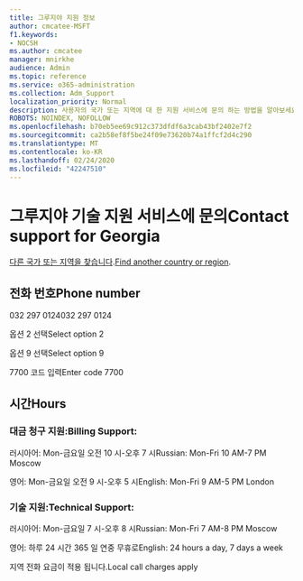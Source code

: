 ```yaml
---
title: 그루지야 지원 정보
author: cmcatee-MSFT
f1.keywords:
- NOCSH
ms.author: cmcatee
manager: mnirkhe
audience: Admin
ms.topic: reference
ms.service: o365-administration
ms.collection: Adm_Support
localization_priority: Normal
description: 사용자의 국가 또는 지역에 대 한 지원 서비스에 문의 하는 방법을 알아보세요.
ROBOTS: NOINDEX, NOFOLLOW
ms.openlocfilehash: b70eb5ee69c912c373dfdf6a3cab43bf2402e7f2
ms.sourcegitcommit: ca2b58ef8f5be24f09e73620b74a1ffcf2d4c290
ms.translationtype: MT
ms.contentlocale: ko-KR
ms.lasthandoff: 02/24/2020
ms.locfileid: "42247510"
---
```

# <a name="contact-support-for-georgia"></a><span data-ttu-id="c4fdf-103">그루지야 기술 지원 서비스에 문의</span><span class="sxs-lookup"><span data-stu-id="c4fdf-103">Contact support for Georgia</span></span>

<span data-ttu-id="c4fdf-104">[다른 국가 또는 지역을 찾습니다](../contact-support-for-business-products.md).</span><span class="sxs-lookup"><span data-stu-id="c4fdf-104">[Find another country or region](../contact-support-for-business-products.md).</span></span>

## <a name="phone-number"></a><span data-ttu-id="c4fdf-105">전화 번호</span><span class="sxs-lookup"><span data-stu-id="c4fdf-105">Phone number</span></span>
<span data-ttu-id="c4fdf-106">032 297 0124</span><span class="sxs-lookup"><span data-stu-id="c4fdf-106">032 297 0124</span></span>

<span data-ttu-id="c4fdf-107">옵션 2 선택</span><span class="sxs-lookup"><span data-stu-id="c4fdf-107">Select option 2</span></span>

<span data-ttu-id="c4fdf-108">옵션 9 선택</span><span class="sxs-lookup"><span data-stu-id="c4fdf-108">Select option 9</span></span>

<span data-ttu-id="c4fdf-109">7700 코드 입력</span><span class="sxs-lookup"><span data-stu-id="c4fdf-109">Enter code 7700</span></span>

## <a name="hours"></a><span data-ttu-id="c4fdf-110">시간</span><span class="sxs-lookup"><span data-stu-id="c4fdf-110">Hours</span></span>
### <a name="billing-support"></a><span data-ttu-id="c4fdf-111">대금 청구 지원:</span><span class="sxs-lookup"><span data-stu-id="c4fdf-111">Billing Support:</span></span>

<span data-ttu-id="c4fdf-112">러시아어: Mon-금요일 오전 10 시-오후 7 시</span><span class="sxs-lookup"><span data-stu-id="c4fdf-112">Russian: Mon-Fri 10 AM-7 PM Moscow</span></span>

<span data-ttu-id="c4fdf-113">영어: Mon-금요일 오전 9 시-오후 5 시</span><span class="sxs-lookup"><span data-stu-id="c4fdf-113">English: Mon-Fri 9 AM-5 PM London</span></span>

### <a name="technical-support"></a><span data-ttu-id="c4fdf-114">기술 지원:</span><span class="sxs-lookup"><span data-stu-id="c4fdf-114">Technical Support:</span></span>

<span data-ttu-id="c4fdf-115">러시아어: Mon-금요일 7 시-오후 8 시</span><span class="sxs-lookup"><span data-stu-id="c4fdf-115">Russian: Mon-Fri 7 AM-8 PM Moscow</span></span>

<span data-ttu-id="c4fdf-116">영어: 하루 24 시간 365 일 연중 무휴로</span><span class="sxs-lookup"><span data-stu-id="c4fdf-116">English: 24 hours a day, 7 days a week</span></span>

<span data-ttu-id="c4fdf-117">지역 전화 요금이 적용 됩니다.</span><span class="sxs-lookup"><span data-stu-id="c4fdf-117">Local call charges apply</span></span>
